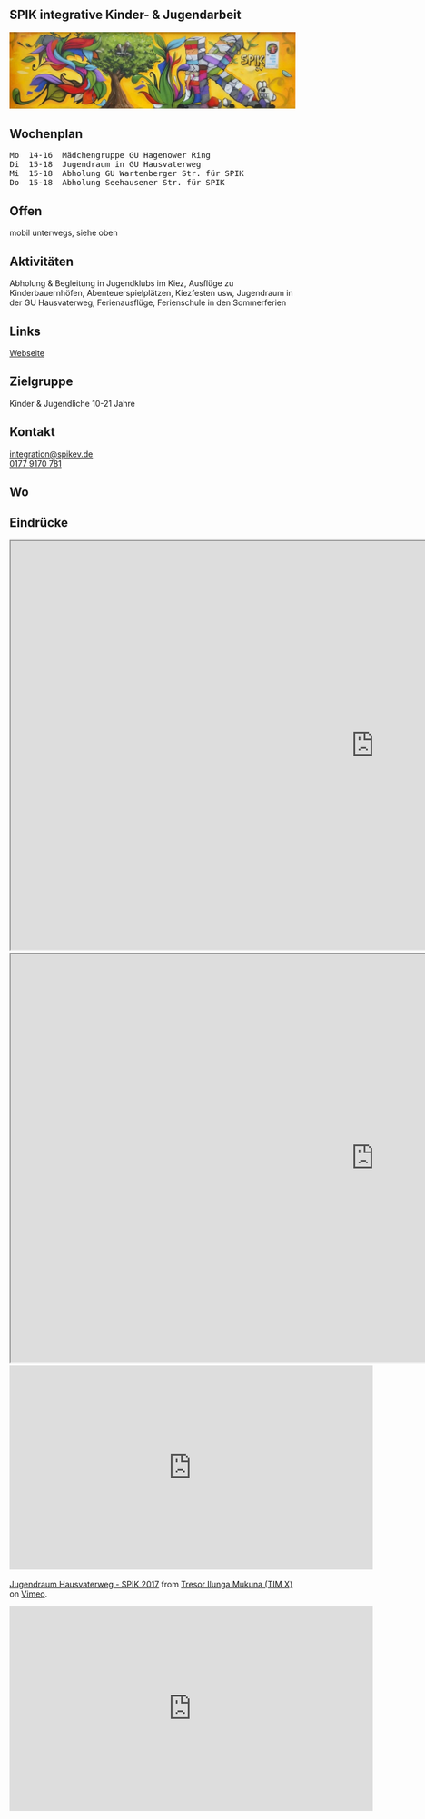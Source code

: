 ## SPIK integrative Kinder- & Jugendarbeit
<img id="topmedia" src="/Jugendklubs/images/SPIK_JK/logo.jpg" />

## Wochenplan
<pre id="weeklyschedule">
Mo  14-16  Mädchengruppe GU Hagenower Ring
Di  15-18  Jugendraum in GU Hausvaterweg
Mi  15-18  Abholung GU Wartenberger Str. für SPIK 
Do  15-18  Abholung Seehausener Str. für SPIK 
</pre>

## Offen
mobil unterwegs, siehe oben

## Aktivitäten
<p id="activities">
Abholung & Begleitung in Jugendklubs im Kiez, Ausflüge zu Kinderbauernhöfen, Abenteuerspielplätzen, Kiezfesten usw, Jugendraum in der GU Hausvaterweg, Ferienausflüge, Ferienschule in den Sommerferien
</p>

## Links
<a target="_blank" href="http://www.spikev.de/angebote-fuer-gefluechtete-junge-menschen-und-ihre-familien/">Webseite</a><br>

## Zielgruppe
Kinder & Jugendliche 10-21 Jahre

## Kontakt
[integration@spikev.de](mailto:integration@spikev.de)<br>
<a href="tel:+491779170781">0177 9170 781</a> 

## Wo
<div id="gmap"></div>
<script>window.onload = showMap('Am Berl 15, 13051 Berlin', 0, 'gmap_mini')</script>

## Eindrücke
<div class="mediacontainer">
  <div class="iframecontainer">
    <iframe class="embeddedyoutubevideo" width="1280" height="720" src="https://www.youtube.com/embed/bSBpJGu1TaI" allow="encrypted-media" allowfullscreen></iframe>
  </div>
  <div class="iframecontainer">
    <iframe class="embeddedyoutubevideo" width="1280" height="720" src="https://www.youtube.com/embed/bSBpJGu1TaI" allow="encrypted-media" allowfullscreen></iframe>
  </div>
  
  
  <div class="iframecontainer">
    <iframe src="https://player.vimeo.com/video/221344807" width="640" height="360" frameborder="0" allow="autoplay; fullscreen" allowfullscreen></iframe>
<p><a href="https://vimeo.com/221344807">Jugendraum Hausvaterweg - SPIK 2017</a> from <a href="https://vimeo.com/user30206327">Tresor Ilunga Mukuna (TIM X)</a> on <a href="https://vimeo.com">Vimeo</a>.</p>
  </div>
  <div class="iframecontainer">
    <iframe src="https://player.vimeo.com/video/221344807" width="640" height="360" frameborder="0" allow="autoplay; fullscreen" allowfullscreen></iframe>
  </div>
  
</div>
